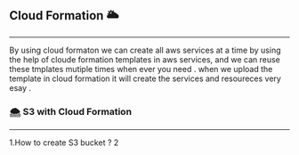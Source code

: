 ## Cloud Formation 🌥️
*********************

By using cloud formaton we can create all aws services at a time
by using the help of cloude formation templates in aws services,
and we can reuse these tmplates mutiple times when ever you need .
when we upload the template in cloud formation it will create the 
services and resoureces very esay .







































###  🌨️  S3 with  Cloud Formation
*************************************
1.How to create S3 bucket ?
2 
